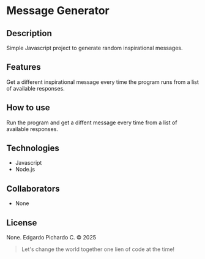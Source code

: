 # Message Generator

## Description

Simple Javascript project to generate random inspirational messages.

## Features

Get a different inspirational message every time the program runs from a list of available responses.

## How to use

Run the program and get a diffent message every time from a list of available responses.

## Technologies

   + Javascript
   + Node.js

## Collaborators

   + None

## License

None. Edgardo Pichardo C. © 2025

> Let's change the world together one lien of code at the time!
